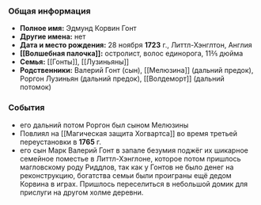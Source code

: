 ### Общая информация
- **Полное имя:** Эдмунд Корвин Гонт
- **Другие имена:** нет
- **Дата и место рождения:** 28 ноября **1723** г., Литтл-Хэнглтон, Англия
- **[[Волшебная палочка]]:** остролист, волос единорога, 11⅖ дюйма
- **Семья:** [[Гонты]], [[Лузиньяны]]
- **Родственники:** Валерий Гонт (сын), [[Мелюзина]] (дальний предок), Роргон Лузиньян (дальний предок), [[Волдеморт]] (дальний потомок)

### События
- его дальний потом Роргон был сыном Мелюзины
- Повлиял на [[Магическая защита Хогвартса]] во время третьей переустановки в **1765** г.
- его сын Марк Валерий Гонт в запале безумия поджёг их шикарное семейное поместье в Литтл-Хэнглоне, которое потом пришлось магловскому роду Риддлов, так как у Гонтов не было денег на реконструкцию, богатства семьи были проиграны ещё дедом Корвина в играх. Пришлось переселиться в небольшой домик для прислуги на другом холме деревни.